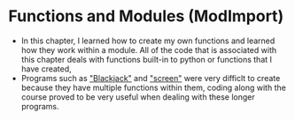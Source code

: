 # Functions and Modules (ModImport)

* In this chapter, I learned how to create my own functions and learned how they work within a module. All of the code that is associated with this chapter deals with functions built-in to python or functions that I have created,
* Programs such as ["Blackjack"](https://github.com/Darrenrodricks/IntroToPythonUdemy/blob/main/modimport/blackjack.py) and ["screen"](https://github.com/Darrenrodricks/IntroToPythonUdemy/blob/main/modimport/screen.py) were very difficlt to create because they have multiple functions within them, coding along with the course proved to be very useful when dealing with these longer programs.
